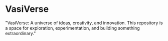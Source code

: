# VasiVerse
"VasiVerse: A universe of ideas, creativity, and innovation. This repository is a space for exploration, experimentation, and building something extraordinary."
